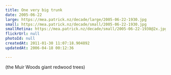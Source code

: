 ```yaml
---
title: One very big trunk
date: 2005-06-22
large: https://mea.patrick.nz/decade/large/2005-06-22-1930.jpg
small: https://mea.patrick.nz/decade/small/2005-06-22-1930.jpg
smallRetina: https://mea.patrick.nz/decade/small/2005-06-22-1930@2x.jpg
flickrUrl: null
photoId: null
createdAt: 2011-01-30 11:07:18.904892
updatedAt: 2006-04-18 00:12:36

---
```

(the Muir Woods giant redwood trees)
